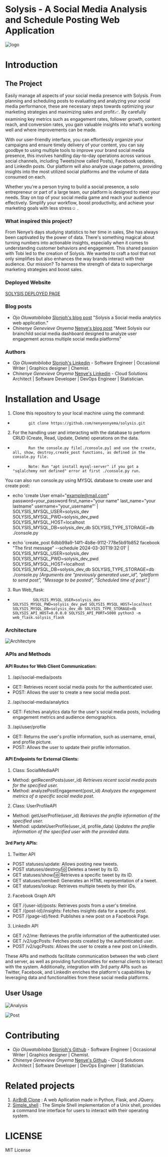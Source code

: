 # Solysis - A Social Media Analysis and Schedule Posting Web Application


![logo](/images/HomePage.png)

# Introduction

## The Project

Easily manage all aspects of your social media presence with Solysis. From planning and scheduling posts to evaluating and analyzing your social media performance, these are necessary steps towards optimizing your marketing strategies and maximizing sales and profit📈. By carefully examining key metrics such as engagement rates, follower growth, content reach, and conversion rates, you gain valuable insights into what's working well and where improvements can be made.

With our user-friendly interface, you can effortlessly organize your campaigns and ensure timely delivery of your content, you can say goodbye to using multiple tools to improve your brand social media presence, this involves handling day-to-day operations across various social channels, including Tweets(now called Posts), Facebook updates, and LinkedIn posts. Our platform will also analyze usage patterns, providing insights into the most utilized social platforms and the volume of data consumed on each. 

Whether you're a person trying to build a social presence, a solo entrepreneur or part of a large team, our platform is designed to meet your needs. Stay on top of your social media game and reach your audience effectively. Simplify your workflow, boost productivity, and achieve your marketing goals with less stress☺️ .

### What inspired this project?
From Nenye’s days studying statistics to her time in sales, She has always been captivated by the power of data. There's something magical about turning numbers into actionable insights, especially when it comes to understanding customer behaviors and engagement. This shared passion with Tobi led to the creation of Solysis. We wanted to craft a tool that not only simplifies but also enhances the way brands interact with their audience. Our mission? To harness the strength of data to supercharge marketing strategies and boost sales.

### Deployed Website
[SOLYSIS DEPLOYED PAGE](https://solysis.vercel.app/)

### Blog posts
* *Ojo Oluwatobiloba* [Slonjoh's blog post](https://medium.com/@slonjoh/the-purpose-of-this-project-is-to-manage-brands-social-presence-this-involves-handling-day-to-day-4bb38a0d0cd2) "Solysis a Social media analytics web application."
* *Chinenye Genevieve Onyema* [Nenye's blog post](https://www.linkedin.com/feed/update/urn:li:activity:7183914754279690240/) "Meet Solysis our brainchild social media dashboard designed to analyze user engagement across multiple social media platforms"

### Authors
* *Ojo Oluwatobiloba* [Slonjoh's Linkedin](https://www.linkedin.com/in/slonjoh/) - Software Engineer | Occasional Writer | Graphics designer | Chemist.
* *Chinenye Genevieve Onyema* [Nenye's Linkedin](https://www.linkedin.com/in/chinenyeonyema/) - Cloud Solutions Architect | Software Developer | DevOps Engineer | Statistician.

# Installation and Usage 
1. Clone this repository to your local machine using the command:
*            git clone https://github.com/nenyeonyema/solysis.git

2. For the handling user and interacting with the database to perform CRUD (Create, Read, Update, Delete) operations on the data.
*            Run the console.py file[./console.py] and use the create, all, show, destroy,create_post functions, as defined in the console.py file.
*            Note: Run "apt install mysql-server" if you got a "sqlalchemy not defined" error at first ./console.py run.

You can also run console.py using MYSQL database to create user and create post:
* echo 'create User email="example@mail.com" password=your_password first_name="your name" last_name="your lastname" username="your_username"' | SOLYSIS_MYSQL_USER=solysis_dev SOLYSIS_MYSQL_PWD=solysis_dev_pwd SOLYSIS_MYSQL_HOST=localhost SOLYSIS_MYSQL_DB=solysis_dev_db SOLYSIS_TYPE_STORAGE=db ./console.py

* echo 'create_post 6dbb99a9-14f1-4b8e-9112-778e5b91b852 facebook "The first message" --schedule 2024-03-30T19:32:01' | SOLYSIS_MYSQL_USER=solysis_dev SOLYSIS_MYSQL_PWD=solysis_dev_pwd SOLYSIS_MYSQL_HOST=localhost SOLYSIS_MYSQL_DB=solysis_dev_db SOLYSIS_TYPE_STORAGE=db ./console.py
*[Arguments are "previously generated user_id", "platform to send post", "Message to be posted", "Scheduled time of post".]*

3. Run Web_flask:
*              SOLYSIS_MYSQL_USER=solysis_dev SOLYSIS_MYSQL_PWD=solysis_dev_pwd SOLYSIS_MYSQL_HOST=localhost SOLYSIS_MYSQL_DB=solysis_dev_db SOLYSIS_TYPE_STORAGE=db SOLYSIS_API_HOST=0.0.0.0 SOLYSIS_API_PORT=5000 python3 -m web_flask.solysis_flask

### Architecture
![Architectyre](/images/architecture.jpg)

### APIs and Methods

#### API Routes for Web Client Communication:

1. /api/social-media/posts
* GET: Retrieves recent social media posts for the authenticated user.
* POST: Allows the user to create a new social media post.

2. /api/social-media/analytics
* GET: Fetches analytics data for the user's social media posts, including engagement metrics and audience demographics.

3. /api/user/profile
* GET: Returns the user's profile information, such as username, email, and profile picture.
* POST: Allows the user to update their profile information.

#### API Endpoints for External Clients:
1. Class: SocialMediaAPI
* Method: getRecentPosts(user_id)
         *Retrieves recent social media posts for the specified user.*
* Method: analyzePostEngagement(post_id)
         *Analyzes the engagement metrics of a specific social media post.*

2. Class: UserProfileAPI
* Method: getUserProfile(user_id)
         *Retrieves the profile information of the specified user.*
* Method: updateUserProfile(user_id, profile_data)
         *Updates the profile information of the specified user with the provided data.*
#### 3rd Party APIs:
1. Twitter API
* POST statuses/update: Allows posting new tweets.
* POST statuses/destroy/:id: Deletes a tweet by its ID.
* GET statuses/show/:id: Retrieves a specific tweet by its ID.
* GET statuses/oembed: Generates an HTML representation of a tweet.
* GET statuses/lookup: Retrieves multiple tweets by their IDs.

2. Facebook Graph API
* GET /{user-id}/posts: Retrieves posts from a user's timeline.
* GET /{post-id}/insights: Fetches insights data for a specific post.
* POST /{page-id}/feed: Publishes a new post on a Facebook Page.

3. LinkedIn API
* GET /v2/me: Retrieves the profile information of the authenticated user.
* GET /v2/ugcPosts: Fetches posts created by the authenticated user.
* POST /v2/ugcPosts: Allows the user to create a new post on LinkedIn.

These APIs and methods facilitate communication between the web client and server, as well as providing functionalities for external clients to interact with the system. Additionally, integration with 3rd party APIs such as Twitter, Facebook, and LinkedIn enriches the platform's capabilities by leveraging data and functionalities from these social media platforms.

## User Usage
![Analysis](/images/Social-media-overview-dashboard-followers.png)

![Post](/images/socials-1.png)

# Contributing
* *Ojo Oluwatobiloba* [Slonjoh's Github](https://github.com/Slonjoh) - Software Engineer | Occasional Writer | Graphics designer | Chemist.
* *Chinenye Genevieve Onyema* [Nenye's Github](https://github.com/nenyeonyema/) - Cloud Solutions Architect | Software Developer | DevOps Engineer | Statistician.

# Related projects
1. [AirBnB Clone](https://github.com/nenyeonyema/AirBnB_clone_v3.git) : A web Apllication made in Python, Flask, and JQuery.
2. [Simple_shell](https://github.com/Slonjoh/simple_shell.git) : The Simple Shell implementation of a Unix shell, provides a command line interface for users to interact with their operating system.

# LICENSE
MIT License
